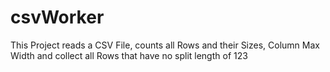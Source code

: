 # csvWorker
This Project reads a CSV File, counts all Rows and their Sizes, Column Max Width and collect all Rows that have no split length of 123
